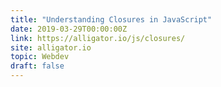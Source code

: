 ```yaml
---
title: "Understanding Closures in JavaScript"
date: 2019-03-29T00:00:00Z
link: https://alligator.io/js/closures/
site: alligator.io
topic: Webdev
draft: false
---
```

